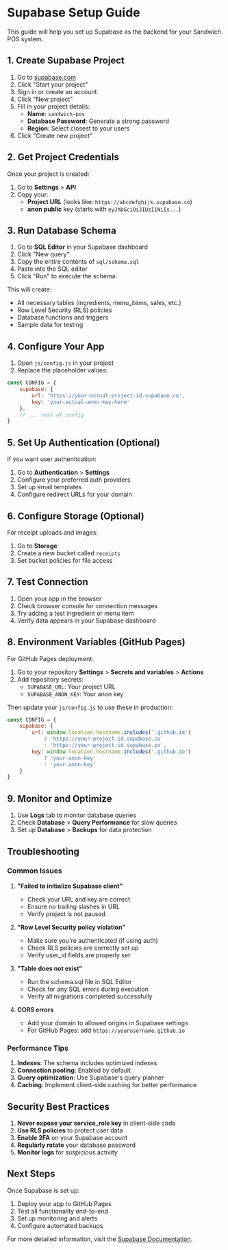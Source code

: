 # Supabase Setup Guide

This guide will help you set up Supabase as the backend for your Sandwich POS system.

## 1. Create Supabase Project

1. Go to [supabase.com](https://supabase.com)
2. Click "Start your project"
3. Sign in or create an account
4. Click "New project"
5. Fill in your project details:
   - **Name**: `sandwich-pos`
   - **Database Password**: Generate a strong password
   - **Region**: Select closest to your users
6. Click "Create new project"

## 2. Get Project Credentials

Once your project is created:

1. Go to **Settings** > **API**
2. Copy your:
   - **Project URL** (looks like: `https://abcdefghijk.supabase.co`)
   - **anon public** key (starts with `eyJhbGciOiJIUzI1NiIs...`)

## 3. Run Database Schema

1. Go to **SQL Editor** in your Supabase dashboard
2. Click "New query"
3. Copy the entire contents of `sql/schema.sql`
4. Paste into the SQL editor
5. Click "Run" to execute the schema

This will create:
- All necessary tables (ingredients, menu_items, sales, etc.)
- Row Level Security (RLS) policies
- Database functions and triggers
- Sample data for testing

## 4. Configure Your App

1. Open `js/config.js` in your project
2. Replace the placeholder values:

```javascript
const CONFIG = {
    supabase: {
        url: 'https://your-actual-project-id.supabase.co',
        key: 'your-actual-anon-key-here'
    },
    // ... rest of config
}
```

## 5. Set Up Authentication (Optional)

If you want user authentication:

1. Go to **Authentication** > **Settings**
2. Configure your preferred auth providers
3. Set up email templates
4. Configure redirect URLs for your domain

## 6. Configure Storage (Optional)

For receipt uploads and images:

1. Go to **Storage**
2. Create a new bucket called `receipts`
3. Set bucket policies for file access

## 7. Test Connection

1. Open your app in the browser
2. Check browser console for connection messages
3. Try adding a test ingredient or menu item
4. Verify data appears in your Supabase dashboard

## 8. Environment Variables (GitHub Pages)

For GitHub Pages deployment:

1. Go to your repository **Settings** > **Secrets and variables** > **Actions**
2. Add repository secrets:
   - `SUPABASE_URL`: Your project URL
   - `SUPABASE_ANON_KEY`: Your anon key

Then update your `js/config.js` to use these in production:

```javascript
const CONFIG = {
    supabase: {
        url: window.location.hostname.includes('.github.io')
            ? 'https://your-project-id.supabase.co'
            : 'https://your-project-id.supabase.co',
        key: window.location.hostname.includes('.github.io')
            ? 'your-anon-key'
            : 'your-anon-key'
    }
}
```

## 9. Monitor and Optimize

1. Use **Logs** tab to monitor database queries
2. Check **Database** > **Query Performance** for slow queries
3. Set up **Database** > **Backups** for data protection

## Troubleshooting

### Common Issues

1. **"Failed to initialize Supabase client"**
   - Check your URL and key are correct
   - Ensure no trailing slashes in URL
   - Verify project is not paused

2. **"Row Level Security policy violation"**
   - Make sure you're authenticated (if using auth)
   - Check RLS policies are correctly set up
   - Verify user_id fields are properly set

3. **"Table does not exist"**
   - Run the schema.sql file in SQL Editor
   - Check for any SQL errors during execution
   - Verify all migrations completed successfully

4. **CORS errors**
   - Add your domain to allowed origins in Supabase settings
   - For GitHub Pages: add `https://yourusername.github.io`

### Performance Tips

1. **Indexes**: The schema includes optimized indexes
2. **Connection pooling**: Enabled by default
3. **Query optimization**: Use Supabase's query planner
4. **Caching**: Implement client-side caching for better performance

## Security Best Practices

1. **Never expose your service_role key** in client-side code
2. **Use RLS policies** to protect user data
3. **Enable 2FA** on your Supabase account
4. **Regularly rotate** your database password
5. **Monitor logs** for suspicious activity

## Next Steps

Once Supabase is set up:
1. Deploy your app to GitHub Pages
2. Test all functionality end-to-end
3. Set up monitoring and alerts
4. Configure automated backups

For more detailed information, visit the [Supabase Documentation](https://supabase.com/docs).
